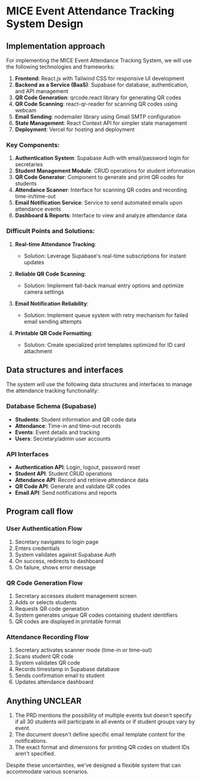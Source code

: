 # MICE Event Attendance Tracking System Design

## Implementation approach

For implementing the MICE Event Attendance Tracking System, we will use the following technologies and frameworks:

1. **Frontend**: React.js with Tailwind CSS for responsive UI development
2. **Backend as a Service (BaaS)**: Supabase for database, authentication, and API management
3. **QR Code Generation**: qrcode.react library for generating QR codes
4. **QR Code Scanning**: react-qr-reader for scanning QR codes using webcam
5. **Email Sending**: nodemailer library using Gmail SMTP configuration
6. **State Management**: React Context API for simpler state management
7. **Deployment**: Vercel for hosting and deployment

### Key Components:

1. **Authentication System**: Supabase Auth with email/password login for secretaries
2. **Student Management Module**: CRUD operations for student information
3. **QR Code Generator**: Component to generate and print QR codes for students
4. **Attendance Scanner**: Interface for scanning QR codes and recording time-in/time-out
5. **Email Notification Service**: Service to send automated emails upon attendance events
6. **Dashboard & Reports**: Interface to view and analyze attendance data

### Difficult Points and Solutions:

1. **Real-time Attendance Tracking**:
   - Solution: Leverage Supabase's real-time subscriptions for instant updates

2. **Reliable QR Code Scanning**:
   - Solution: Implement fall-back manual entry options and optimize camera settings

3. **Email Notification Reliability**:
   - Solution: Implement queue system with retry mechanism for failed email sending attempts

4. **Printable QR Code Formatting**:
   - Solution: Create specialized print templates optimized for ID card attachment

## Data structures and interfaces

The system will use the following data structures and interfaces to manage the attendance tracking functionality:

### Database Schema (Supabase)

- **Students**: Student information and QR code data
- **Attendance**: Time-in and time-out records
- **Events**: Event details and tracking
- **Users**: Secretary/admin user accounts

### API Interfaces

- **Authentication API**: Login, logout, password reset
- **Student API**: Student CRUD operations
- **Attendance API**: Record and retrieve attendance data
- **QR Code API**: Generate and validate QR codes
- **Email API**: Send notifications and reports

## Program call flow

### User Authentication Flow

1. Secretary navigates to login page
2. Enters credentials
3. System validates against Supabase Auth
4. On success, redirects to dashboard
5. On failure, shows error message

### QR Code Generation Flow

1. Secretary accesses student management screen
2. Adds or selects students
3. Requests QR code generation
4. System generates unique QR codes containing student identifiers
5. QR codes are displayed in printable format

### Attendance Recording Flow

1. Secretary activates scanner mode (time-in or time-out)
2. Scans student QR code
3. System validates QR code
4. Records timestamp in Supabase database
5. Sends confirmation email to student
6. Updates attendance dashboard

## Anything UNCLEAR

1. The PRD mentions the possibility of multiple events but doesn't specify if all 30 students will participate in all events or if student groups vary by event.
2. The document doesn't define specific email template content for the notifications.
3. The exact format and dimensions for printing QR codes on student IDs aren't specified.

Despite these uncertainties, we've designed a flexible system that can accommodate various scenarios.
